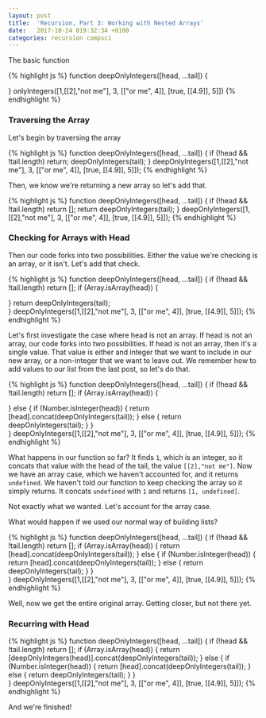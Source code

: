 ```yaml
---
layout: post
title:  'Recursion, Part 3: Working with Nested Arrays'
date:   2017-10-24 019:32:34 +0100
categories: recursion compsci
---
```


The basic function

{% highlight js %}
function deepOnlyIntegers([head, ...tail]) {

}
onlyIntegers([1,[[2],"not me"], 3, [["or me", 4]], [true, [[4.9]], 5]])
{% endhighlight %}

### Traversing the Array

Let's begin by traversing the array

{% highlight js %}
function deepOnlyIntegers([head, ...tail]) {
  if (!head && !tail.length) return;
  deepOnlyIntegers(tail);
}
deepOnlyIntegers([1,[[2],"not me"], 3, [["or me", 4]], [true, [[4.9]], 5]]);
{% endhighlight %}

Then, we know we're returning a new array so let's add that.

{% highlight js %}
function deepOnlyIntegers([head, ...tail]) {
  if (!head && !tail.length) return [];
  return deepOnlyIntegers(tail);
}
deepOnlyIntegers([1,[[2],"not me"], 3, [["or me", 4]], [true, [[4.9]], 5]]);
{% endhighlight %}

### Checking for Arrays with Head

Then our code forks into two possibilities.  Either the value we're checking is an array, or it isn't.  Let's add that check.

{% highlight js %}
function deepOnlyIntegers([head, ...tail]) {
  if (!head && !tail.length) return [];
  if (Array.isArray(head)) {
    
  } 
  return deepOnlyIntegers(tail);  
}
deepOnlyIntegers([1,[[2],"not me"], 3, [["or me", 4]], [true, [[4.9]], 5]]);
{% endhighlight %}

Let's first investigate the case where head is not an array.  If head is not an array, our code forks into two possibilities.  If head is not an array, then it's a single value.  That value is either and integer that we want to include in our new array, or a non-integer that we want to leave out.  We remember how to add values to our list from the last post, so let's do that.

{% highlight js %}
function deepOnlyIntegers([head, ...tail]) {
  if (!head && !tail.length) return [];
  if (Array.isArray(head)) {
    
  } else {
    if (Number.isInteger(head)) {
      return [head].concat(deepOnlyIntegers(tail));
    } else {
      return deepOnlyIntegers(tail);
    }
  }  
}
deepOnlyIntegers([1,[[2],"not me"], 3, [["or me", 4]], [true, [[4.9]], 5]]);
{% endhighlight %}

What happens in our function so far?  It finds `1`, which is an integer, so it concats that value with the head of the tail, the value `[[2],"not me"]`.  Now we have an array case, which we haven't accounted for, and it returns `undefined`.  We haven't told our function to keep checking the array so it simply returns.  It concats `undefined` with `1` and returns `[1, undefined]`.

Not exactly what we wanted.  Let's account for the array case.

What would happen if we used our normal way of building lists?

{% highlight js %}
function deepOnlyIntegers([head, ...tail]) {
  if (!head && !tail.length) return [];
  if (Array.isArray(head)) {
    return [head].concat(deepOnlyIntegers(tail));
  } else {
    if (Number.isInteger(head)) {
      return [head].concat(deepOnlyIntegers(tail));
    } else {
      return deepOnlyIntegers(tail);
    }
  }  
}
deepOnlyIntegers([1,[[2],"not me"], 3, [["or me", 4]], [true, [[4.9]], 5]]);
{% endhighlight %}

Well, now we get the entire original array.  Getting closer, but not there yet.

### Recurring with Head

{% highlight js %}
function deepOnlyIntegers([head, ...tail]) {
  if (!head && !tail.length) return [];
  if (Array.isArray(head)) {
    return [deepOnlyIntegers(head)].concat(deepOnlyIntegers(tail));
  } else {
    if (Number.isInteger(head)) {
      return [head].concat(deepOnlyIntegers(tail));
    } else {
      return deepOnlyIntegers(tail);
    }
  }  
}
deepOnlyIntegers([1,[[2],"not me"], 3, [["or me", 4]], [true, [[4.9]], 5]]);
{% endhighlight %}

And we're finished!







